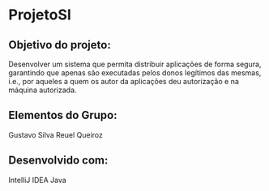 # ProjetoSI 

## Objetivo do projeto:
Desenvolver um sistema que permita distribuir aplicações de forma segura, garantindo
que apenas são executadas pelos donos legítimos das mesmas, i.e., por aqueles a quem os autor da aplicações deu
autorização e na máquina autorizada.

## Elementos do Grupo:
Gustavo Silva
Reuel Queiroz

## Desenvolvido com:
IntelliJ IDEA
Java
